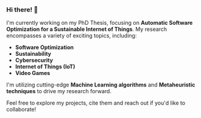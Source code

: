### Hi there! 👋

I'm currently working on my PhD Thesis, focusing on **Automatic Software Optimization for a Sustainable Internet of Things**. My research encompasses a variety of exciting topics, including:

- **Software Optimization**
- **Sustainability**
- **Cybersecurity**
- **Internet of Things (IoT)**
- **Video Games**

I'm utilizing cutting-edge **Machine Learning algorithms** and **Metaheuristic techniques** to drive my research forward.

Feel free to explore my projects, cite them and reach out if you'd like to collaborate!
